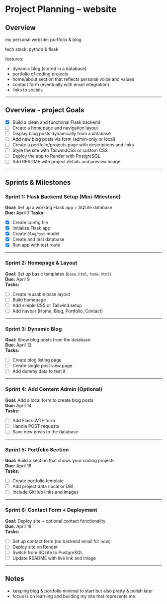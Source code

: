 # Project Planning – website

## Overview

my personal website:
portfolio & blog 

tech stack: python & flask

features:
- dynamic blog (stored in a database)
- portfolio of coding projects
- home/about section that reflects personal voice and values
- contact form (eventually with email integration)
- links to socials

---

## Overview - project Goals

- [x] Build a clean and functional Flask backend
- [ ] Create a homepage and navigation layout
- [ ] Display blog posts dynamically from a database
- [ ] Add new blog posts via form (admin-only or local)
- [ ] Create a portfolio/projects page with descriptions and links
- [ ] Style the site with TailwindCSS or custom CSS
- [ ] Deploy the app to Render with PostgreSQL
- [ ] Add README with project details and preview image

---

## Sprints & Milestones

### Sprint 1: Flask Backend Setup (Mini-Milestone)
**Goal:** Set up a working Flask app + SQLite database  
<strike>**Due:** April 7</strike>
**Tasks:**
- [x] Create config file
- [x] Initialize Flask app
- [x] Create `BlogPost` model
- [x] Create and test database
- [x] Run app with test route

---

### Sprint 2: Homepage & Layout
**Goal:** Set up basic templates (`base.html`, `home.html`)  
**Due:** April 9  
**Tasks:**
- [ ] Create reusable base layout
- [ ] Build homepage
- [ ] Add simple CSS or Tailwind setup
- [ ] Add navbar (Home, Blog, Portfolio, Contact)

---

### Sprint 3: Dynamic Blog
**Goal:** Show blog posts from the database  
**Due:** April 12  
**Tasks:**
- [ ] Create blog listing page
- [ ] Create single post view page
- [ ] Add dummy data to test it

---

### Sprint 4: Add Content Admin (Optional)
**Goal:** Add a local form to create blog posts  
**Due:** April 14  
**Tasks:**
- [ ] Add Flask-WTF form
- [ ] Handle POST requests
- [ ] Save new posts to the database

---

### Sprint 5: Portfolio Section
**Goal:** Build a section that shows your coding projects  
**Due:** April 16  
**Tasks:**
- [ ] Create portfolio template
- [ ] Add project data (local or DB)
- [ ] Include GitHub links and images

---

### Sprint 6: Contact Form + Deployment
**Goal:** Deploy site + optional contact functionality  
**Due:** April 18  
**Tasks:**
- [ ] Set up contact form (no backend email for now)
- [ ] Deploy site on Render
- [ ] Switch from SQLite to PostgreSQL
- [ ] Update README with live link and image

---

## Notes
- keeping blog & portfolio minimal to start but also pretty & polish later
- focus is on learning and building my site that represents me


